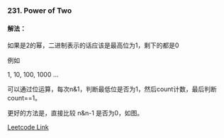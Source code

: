 ### 231. Power of Two
  
#### 解法：
如果是2的幂，二进制表示的话应该是最高位为1，剩下的都是0  
  
例如  
  
1, 10, 100, 1000 ...  
  
可以通过位运算，每次n&1，判断最低位是否为1，然后count计数，最后判断count==1。  
  
更好的方法是，直接比较 n&n-1 是否为0，如图。  


  
[Leetcode Link](https://leetcode.com/problems/power-of-two/)